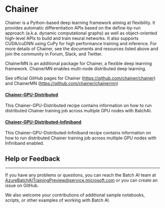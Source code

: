 # Chainer

Chainer is a Python-based deep learning framework aiming at flexibility. It provides automatic differentiation APIs based on the define-by-run approach (a.k.a. dynamic computational graphs) as well as object-oriented high-level APIs to build and train neural networks. It also supports CUDA/cuDNN using CuPy for high performance training and inference. For more details of Chainer, see the documents and resources listed above and join the community in Forum, Slack, and Twitter.

ChainerMN is an additional package for Chainer, a flexible deep learning framework. ChainerMN enables multi-node distributed deep learning.

See official GitHub pages for Chainer (https://github.com/chainer/chainer) and ChainerMN (https://github.com/chainer/chainermn)

#### [Chainer-GPU-Distributed](./Chainer-GPU-Distributed)
This Chainer-GPU-Distributed recipe contains information on how to run distributed Chainer training job across multiple GPU nodes with BatchAI.

#### [Chainer-GPU-Distributed-Infiniband](./Chainer-GPU-Distributed-Infiniband)
This Chainer-GPU-Distributed-Infiniband recipe contains information on how to run distributed Chainer training job across multiple GPU nodes with Infiniband enabled.

## Help or Feedback
--------------------
If you have any problems or questions, you can reach the Batch AI team at [AzureBatchAITrainingPreview@service.microsoft.com](mailto:AzureBatchAITrainingPreview@service.microsoft.com) or you can create an issue on GitHub.

We also welcome your contributions of additional sample notebooks, scripts, or other examples of working with Batch AI.
